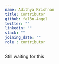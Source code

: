 ```yaml
---
name: Adithya Krishnan
title: Contributor
github: fal3n-4ngel
twitter: ""
linkedin: ""
slack: ""
joining_date: ""
role : contributor
---
```


Still waiting for this
